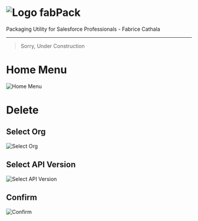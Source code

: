 # ![Logo](https://user-images.githubusercontent.com/349381/60662504-7a6e4800-9e54-11e9-9086-0685b6b4edbd.png) fabPack

Packaging Utility for Salesforce Professionals - Fabrice Cathala

---

> Sorry, Under Construction

# Home Menu

![Home Menu](https://user-images.githubusercontent.com/349381/60662947-b5bd4680-9e55-11e9-868d-49a3ee0670ef.png)

# Delete

## Select Org

![Select Org](https://user-images.githubusercontent.com/349381/60663300-bbfff280-9e56-11e9-853e-d76e02d28127.png)

## Select API Version

![Select API Version](https://user-images.githubusercontent.com/349381/60663306-c15d3d00-9e56-11e9-84ac-6c67e85bcda2.png)

## Confirm

![Confirm](https://user-images.githubusercontent.com/349381/60663313-c7531e00-9e56-11e9-8b6d-d7208d13c208.png)
